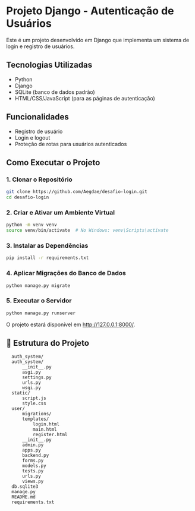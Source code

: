 # Projeto Django - Autenticação de Usuários

Este é um projeto desenvolvido em Django que implementa um sistema de login e registro de usuários.

## Tecnologias Utilizadas
- Python
- Django
- SQLite (banco de dados padrão)
- HTML/CSS/JavaScript (para as páginas de autenticação)

## Funcionalidades
- Registro de usuário
- Login e logout
- Proteção de rotas para usuários autenticados

## Como Executar o Projeto

### 1. Clonar o Repositório
```bash
git clone https://github.com/Aegdae/desafio-login.git
cd desafio-login

```

### 2. Criar e Ativar um Ambiente Virtual
```bash
python -m venv venv
source venv/bin/activate  # No Windows: venv\Scripts\activate
```

### 3. Instalar as Dependências
```bash
pip install -r requirements.txt
```

### 4. Aplicar Migrações do Banco de Dados
```bash
python manage.py migrate
```

### 5. Executar o Servidor
```bash
python manage.py runserver
```
O projeto estará disponível em http://127.0.0.1:8000/.


## 🚀 Estrutura do Projeto
  ```plaintext
    auth_system/
    auth_system/
        __init__.py
        asgi.py
        settings.py
        urls.py
        wsgi.py
    static/
        script.js
        style.css
    user/
        migrations/
        templates/
            login.html
            main.html
            register.html
        __init__.py
        admin.py
        apps.py
        backend.py
        forms.py
        models.py
        tests.py
        urls.py
        views.py
    db.sqlite3
    manage.py
    README.md
    requirements.txt
  ```
